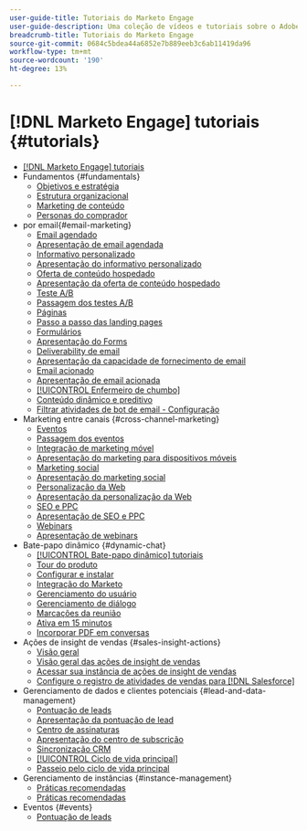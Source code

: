 ```yaml
---
user-guide-title: Tutoriais do Marketo Engage
user-guide-description: Uma coleção de vídeos e tutoriais sobre o Adobe Marketo Engage.
breadcrumb-title: Tutoriais do Marketo Engage
source-git-commit: 0684c5bdea44a6852e7b889eeb3c6ab11419da96
workflow-type: tm+mt
source-wordcount: '190'
ht-degree: 13%

---
```



# [!DNL Marketo Engage] tutoriais {#tutorials}

+ [[!DNL Marketo Engage] tutoriais](overview.md)
+ Fundamentos {#fundamentals}
   + [Objetivos e estratégia](fundamentals/goals-and-strategy-learn.md)
   + [Estrutura organizacional](fundamentals/organizational-structure-learn.md)
   + [Marketing de conteúdo](fundamentals/content-marketing-learn.md)
   + [Personas do comprador](fundamentals/buyer-personas-learn.md)
+  por email{#email-marketing}
   + [Email agendado](email-marketing/scheduled-email-learn.md)
   + [Apresentação de email agendada](email-marketing/scheduled-email-watch.md)
   + [Informativo personalizado](email-marketing/personalized-newsletter-learn.md)
   + [Apresentação do informativo personalizado](email-marketing/personalized-newsletter-watch.md)
   + [Oferta de conteúdo hospedado](email-marketing/gated-content-offer-learn.md)
   + [Apresentação da oferta de conteúdo hospedado](email-marketing/gated-content-offer-watch.md)
   + [Teste A/B](email-marketing/ab-testing-learn.md)
   + [Passagem dos testes A/B](email-marketing/ab-testing-watch.md)
   + [Páginas ](email-marketing/landing-pages-learn.md)
   + [Passo a passo das landing pages](email-marketing/landing-pages-watch.md)
   + [Formulários](email-marketing/forms-learn.md)
   + [Apresentação do Forms](email-marketing/forms-watch.md)
   + [Deliverability de email](email-marketing/email-deliverability-learn.md)
   + [Apresentação da capacidade de fornecimento de email](email-marketing/email-deliverability-watch.md)
   + [Email acionado](email-marketing/triggered-email-learn.md)
   + [Apresentação de email acionada](email-marketing/triggered-email-watch.md)
   + [[!UICONTROL Enfermeiro de chumbo]](email-marketing/lead-nuturing-learn.md)
   + [Conteúdo dinâmico e preditivo](email-marketing/dynamic-and-predictive-content-learn.md)
   + [Filtrar atividades de bot de email - Configuração](filtering-email-bot-activities/setup.md)
+ Marketing entre canais {#cross-channel-marketing}
   + [Eventos](email-marketing/events-learn.md)
   + [Passagem dos eventos](email-marketing/events-watch.md)
   + [Integração de marketing móvel](cross-channel-marketing/mobile-marketing-learn.md)
   + [Apresentação do marketing para dispositivos móveis](cross-channel-marketing/mobile-marketing-watch.md)
   + [Marketing social](cross-channel-marketing/social-marketing-learn.md)
   + [Apresentação do marketing social](cross-channel-marketing/social-marketing-watch.md)
   + [Personalização da Web](cross-channel-marketing/web-personalization-learn.md)
   + [Apresentação da personalização da Web](cross-channel-marketing/web-personalization-watch.md)
   + [SEO e PPC](cross-channel-marketing/seo-and-ppc-learn.md)
   + [Apresentação de SEO e PPC](cross-channel-marketing/seo-and-ppc-watch.md)
   + [Webinars](email-marketing/webinar-learn.md)
   + [Apresentação de webinars](email-marketing/webinar-watch.md)
+ Bate-papo dinâmico {#dynamic-chat}
   + [[!UICONTROL Bate-papo dinâmico] tutoriais](dynamic-chat/dynamic-chat-overview.md)
   + [Tour do produto](dynamic-chat/product-tour.md)
   + [Configurar e instalar](dynamic-chat/setup.md)
   + [Integração do Marketo](dynamic-chat/marketo-integration.md)
   + [Gerenciamento do usuário](dynamic-chat/user-management.md)
   + [Gerenciamento de diálogo](dynamic-chat/dialogue-management.md)
   + [Marcações da reunião](dynamic-chat/meeting-booking.md)
   + [Ativa em 15 minutos](dynamic-chat/go-live-in-15-minutes.md)
   + [Incorporar PDF em conversas](dynamic-chat/document-cloud-integration.md)
+ Ações de insight de vendas {#sales-insight-actions}
   + [Visão geral](sales-insight-actions/overview.md)
   + [Visão geral das ações de insight de vendas](sales-insight-actions/sales-insight-actions-overview.md)
   + [Acessar sua instância de ações de insight de vendas](sales-insight-actions/accessing-your-sales-insight-actions-instance.md)
   + [Configure o registro de atividades de vendas para [!DNL Salesforce]](sales-insight-actions/configure-sales-activity-logging-to-salesforce.md)
+ Gerenciamento de dados e clientes potenciais {#lead-and-data-management}
   + [Pontuação de leads](lead-and-data-management/lead-scoring-learn.md)
   + [Apresentação da pontuação de lead](lead-and-data-management/lead-scoring-watch.md)
   + [Centro de assinaturas](lead-and-data-management/subscription-center-learn.md)
   + [Apresentação do centro de subscrição](lead-and-data-management/subscription-center-watch.md)
   + [Sincronização CRM](lead-and-data-management/crm-sync-learn.md)
   + [[!UICONTROL Ciclo de vida principal]](lead-and-data-management/lead-lifecycle-learn.md)
   + [Passeio pelo ciclo de vida principal](lead-and-data-management/lead-lifecycle-watch.md)
+ Gerenciamento de instâncias {#instance-management}
   + [Práticas recomendadas](instance-management/best-practice-learn.md)
   + [Práticas recomendadas](instance-management/best-practice-watch.md)
+ Eventos {#events}
   + [Pontuação de leads](events/lead-scoring.md)
